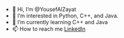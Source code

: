 - 👋 Hi, I’m @YousefAlZayat
- 👀 I’m interested in Python, C++, and Java.
- 🌱 I’m currently learning C++ and Java
- 📫 How to reach me [LinkedIn](https://www.linkedin.com/in/yousefalzayat/)

<!---
YousefAlzayat/YousefAlzayat is a ✨ special ✨ repository because its `README.md` (this file) appears on your GitHub profile.
You can click the Preview link to take a look at your changes.
--->
